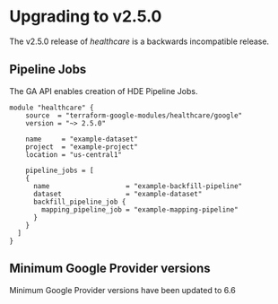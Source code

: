 # Upgrading to v2.5.0

The v2.5.0 release of *healthcare* is a backwards incompatible release.

## Pipeline Jobs

The GA API enables creation of HDE Pipeline Jobs.

```
module "healthcare" {
    source  = "terraform-google-modules/healthcare/google"
    version = "~> 2.5.0"

    name     = "example-dataset"
    project  = "example-project"
    location = "us-central1"

    pipeline_jobs = [
    {
      name                   = "example-backfill-pipeline"
      dataset                = "example-dataset"
      backfill_pipeline_job {
        mapping_pipeline_job = "example-mapping-pipeline"
      }
    }
  ]
}
```

## Minimum Google Provider versions

Minimum Google Provider versions have been updated to 6.6